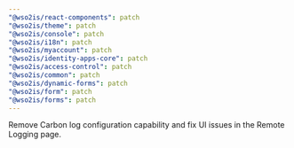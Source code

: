 ```yaml
---
"@wso2is/react-components": patch
"@wso2is/theme": patch
"@wso2is/console": patch
"@wso2is/i18n": patch
"@wso2is/myaccount": patch
"@wso2is/identity-apps-core": patch
"@wso2is/access-control": patch
"@wso2is/common": patch
"@wso2is/dynamic-forms": patch
"@wso2is/form": patch
"@wso2is/forms": patch
---
```


Remove Carbon log configuration capability and fix UI issues in the Remote Logging page.
